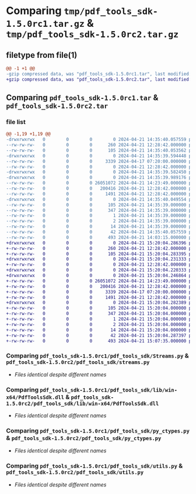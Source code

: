 # Comparing `tmp/pdf_tools_sdk-1.5.0rc1.tar.gz` & `tmp/pdf_tools_sdk-1.5.0rc2.tar.gz`

## filetype from file(1)

```diff
@@ -1 +1 @@
-gzip compressed data, was "pdf_tools_sdk-1.5.0rc1.tar", last modified: Sun Apr 21 14:35:40 2024, max compression
+gzip compressed data, was "pdf_tools_sdk-1.5.0rc2.tar", last modified: Sun Apr 21 15:20:04 2024, max compression
```

## Comparing `pdf_tools_sdk-1.5.0rc1.tar` & `pdf_tools_sdk-1.5.0rc2.tar`

### file list

```diff
@@ -1,19 +1,19 @@
-drwxrwxrwx   0        0        0        0 2024-04-21 14:35:40.057559 pdf_tools_sdk-1.5.0rc1/
--rw-rw-rw-   0        0        0      260 2024-04-21 12:28:42.000000 pdf_tools_sdk-1.5.0rc1/MANIFEST.in
--rw-rw-rw-   0        0        0      105 2024-04-21 14:35:40.053562 pdf_tools_sdk-1.5.0rc1/PKG-INFO
-drwxrwxrwx   0        0        0        0 2024-04-21 14:35:39.594448 pdf_tools_sdk-1.5.0rc1/pdf_tools_sdk/
--rw-rw-rw-   0        0        0     3339 2024-04-17 07:20:00.000000 pdf_tools_sdk-1.5.0rc1/pdf_tools_sdk/Streams.py
--rw-rw-rw-   0        0        0        0 2024-04-21 12:28:42.000000 pdf_tools_sdk-1.5.0rc1/pdf_tools_sdk/__init__.py
-drwxrwxrwx   0        0        0        0 2024-04-21 14:35:39.582450 pdf_tools_sdk-1.5.0rc1/pdf_tools_sdk/lib/
-drwxrwxrwx   0        0        0        0 2024-04-21 14:35:39.989176 pdf_tools_sdk-1.5.0rc1/pdf_tools_sdk/lib/win-x64/
--rw-rw-rw-   0        0        0 26051072 2024-04-21 14:23:49.000000 pdf_tools_sdk-1.5.0rc1/pdf_tools_sdk/lib/win-x64/PdfToolsSdk.dll
--rw-rw-rw-   0        0        0   200416 2024-04-21 12:28:42.000000 pdf_tools_sdk-1.5.0rc1/pdf_tools_sdk/py_ctypes.py
--rw-rw-rw-   0        0        0     1491 2024-04-21 12:28:42.000000 pdf_tools_sdk-1.5.0rc1/pdf_tools_sdk/utils.py
-drwxrwxrwx   0        0        0        0 2024-04-21 14:35:40.049554 pdf_tools_sdk-1.5.0rc1/pdf_tools_sdk.egg-info/
--rw-rw-rw-   0        0        0      105 2024-04-21 14:35:39.000000 pdf_tools_sdk-1.5.0rc1/pdf_tools_sdk.egg-info/PKG-INFO
--rw-rw-rw-   0        0        0      347 2024-04-21 14:35:39.000000 pdf_tools_sdk-1.5.0rc1/pdf_tools_sdk.egg-info/SOURCES.txt
--rw-rw-rw-   0        0        0        1 2024-04-21 14:35:39.000000 pdf_tools_sdk-1.5.0rc1/pdf_tools_sdk.egg-info/dependency_links.txt
--rw-rw-rw-   0        0        0        2 2024-04-21 14:35:39.000000 pdf_tools_sdk-1.5.0rc1/pdf_tools_sdk.egg-info/not-zip-safe
--rw-rw-rw-   0        0        0       14 2024-04-21 14:35:39.000000 pdf_tools_sdk-1.5.0rc1/pdf_tools_sdk.egg-info/top_level.txt
--rw-rw-rw-   0        0        0       42 2024-04-21 14:35:40.057559 pdf_tools_sdk-1.5.0rc1/setup.cfg
--rw-rw-rw-   0        0        0      493 2024-04-21 14:03:15.000000 pdf_tools_sdk-1.5.0rc1/setup.py
+drwxrwxrwx   0        0        0        0 2024-04-21 15:20:04.286396 pdf_tools_sdk-1.5.0rc2/
+-rw-rw-rw-   0        0        0      260 2024-04-21 12:28:42.000000 pdf_tools_sdk-1.5.0rc2/MANIFEST.in
+-rw-rw-rw-   0        0        0      105 2024-04-21 15:20:04.283395 pdf_tools_sdk-1.5.0rc2/PKG-INFO
+drwxrwxrwx   0        0        0        0 2024-04-21 15:20:04.231333 pdf_tools_sdk-1.5.0rc2/pdf_tools_sdk/
+-rw-rw-rw-   0        0        0        0 2024-04-21 12:28:42.000000 pdf_tools_sdk-1.5.0rc2/pdf_tools_sdk/__init__.py
+drwxrwxrwx   0        0        0        0 2024-04-21 15:20:04.220333 pdf_tools_sdk-1.5.0rc2/pdf_tools_sdk/lib/
+drwxrwxrwx   0        0        0        0 2024-04-21 15:20:04.246864 pdf_tools_sdk-1.5.0rc2/pdf_tools_sdk/lib/win-x64/
+-rw-rw-rw-   0        0        0 26051072 2024-04-21 14:23:49.000000 pdf_tools_sdk-1.5.0rc2/pdf_tools_sdk/lib/win-x64/PdfToolsSdk.dll
+-rw-rw-rw-   0        0        0   200416 2024-04-21 12:28:42.000000 pdf_tools_sdk-1.5.0rc2/pdf_tools_sdk/py_ctypes.py
+-rw-rw-rw-   0        0        0     3339 2024-04-17 07:20:00.000000 pdf_tools_sdk-1.5.0rc2/pdf_tools_sdk/streams.py
+-rw-rw-rw-   0        0        0     1491 2024-04-21 12:28:42.000000 pdf_tools_sdk-1.5.0rc2/pdf_tools_sdk/utils.py
+drwxrwxrwx   0        0        0        0 2024-04-21 15:20:04.282389 pdf_tools_sdk-1.5.0rc2/pdf_tools_sdk.egg-info/
+-rw-rw-rw-   0        0        0      105 2024-04-21 15:20:04.000000 pdf_tools_sdk-1.5.0rc2/pdf_tools_sdk.egg-info/PKG-INFO
+-rw-rw-rw-   0        0        0      347 2024-04-21 15:20:04.000000 pdf_tools_sdk-1.5.0rc2/pdf_tools_sdk.egg-info/SOURCES.txt
+-rw-rw-rw-   0        0        0        1 2024-04-21 15:20:04.000000 pdf_tools_sdk-1.5.0rc2/pdf_tools_sdk.egg-info/dependency_links.txt
+-rw-rw-rw-   0        0        0        2 2024-04-21 15:20:04.000000 pdf_tools_sdk-1.5.0rc2/pdf_tools_sdk.egg-info/not-zip-safe
+-rw-rw-rw-   0        0        0       14 2024-04-21 15:20:04.000000 pdf_tools_sdk-1.5.0rc2/pdf_tools_sdk.egg-info/top_level.txt
+-rw-rw-rw-   0        0        0       42 2024-04-21 15:20:04.287397 pdf_tools_sdk-1.5.0rc2/setup.cfg
+-rw-rw-rw-   0        0        0      493 2024-04-21 15:07:35.000000 pdf_tools_sdk-1.5.0rc2/setup.py
```

### Comparing `pdf_tools_sdk-1.5.0rc1/pdf_tools_sdk/Streams.py` & `pdf_tools_sdk-1.5.0rc2/pdf_tools_sdk/streams.py`

 * *Files identical despite different names*

### Comparing `pdf_tools_sdk-1.5.0rc1/pdf_tools_sdk/lib/win-x64/PdfToolsSdk.dll` & `pdf_tools_sdk-1.5.0rc2/pdf_tools_sdk/lib/win-x64/PdfToolsSdk.dll`

 * *Files identical despite different names*

### Comparing `pdf_tools_sdk-1.5.0rc1/pdf_tools_sdk/py_ctypes.py` & `pdf_tools_sdk-1.5.0rc2/pdf_tools_sdk/py_ctypes.py`

 * *Files identical despite different names*

### Comparing `pdf_tools_sdk-1.5.0rc1/pdf_tools_sdk/utils.py` & `pdf_tools_sdk-1.5.0rc2/pdf_tools_sdk/utils.py`

 * *Files identical despite different names*

